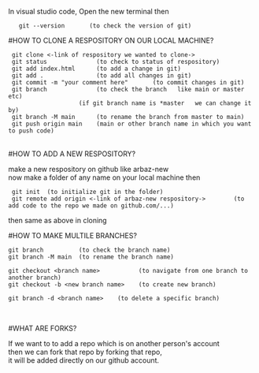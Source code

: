In visual studio code, Open the new terminal then
       
       git --version       (to check the version of git)               

#HOW TO CLONE A RESPOSITORY ON OUR LOCAL MACHINE?                 <br/>                 

     git clone <-link of respository we wanted to clone->                             
     git status              (to check to status of respository)                  
     git add index.html      (to add a change in git)                                     
     git add .               (to add all changes in git)                                       
     git commit -m "your comment here"       (to commit changes in git)                                 
     git branch              (to check the branch   like main or master etc)                    
                        (if git branch name is *master   we can change it by)                   
     git branch -M main      (to rename the branch from master to main)                              
     git push origin main    (main or other branch name in which you want to push code)               

<br/>
#HOW TO ADD A NEW RESPOSITORY?                                                  <br/>

  make a new respository on github  like  arbaz-new                       <br/>
  now make a folder of any name on your local machine then                              <br/>

     git init  (to initialize git in the folder)                               
     git remote add origin <-link of arbaz-new respository->        (to add code to the repo we made on github.com/...)
 then same as above in cloning 


#HOW TO MAKE MULTILE BRANCHES?                                      

    git branch          (to check the branch name)
    git branch -M main  (to rename the branch name)

    git checkout <branch name>           (to navigate from one branch to another branch)
    git checkout -b <new branch name>    (to create new branch)

    git branch -d <branch name>    (to delete a specific branch)         

<br/>

#WHAT ARE FORKS?

If we want to to add a repo which is on another person's account  <br/>
then we can fork that repo
by forking that repo,                 <br/>
it will be added directly on our github account.
